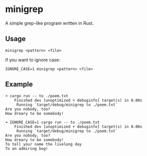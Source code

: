# minigrep

A simple grep-like program written in Rust.

## Usage

```shell
minigrep <pattern> <file>
```

if you want to ignore case:

```shell
IGNORE_CASE=1 minigrep <pattern> <file>
```

## Example

```shell
➜ cargo run -- to ./poem.txt
    Finished dev [unoptimized + debuginfo] target(s) in 0.00s
     Running `target/debug/minigrep to ./poem.txt`
Are you nobody, too?
How dreary to be somebody!

➜ IGNORE_CASE=1 cargo run -- to ./poem.txt
    Finished dev [unoptimized + debuginfo] target(s) in 0.00s
     Running `target/debug/minigrep to ./poem.txt`
Are you nobody, too?
How dreary to be somebody!
To tell your name the livelong day
To an admiring bog!
```
